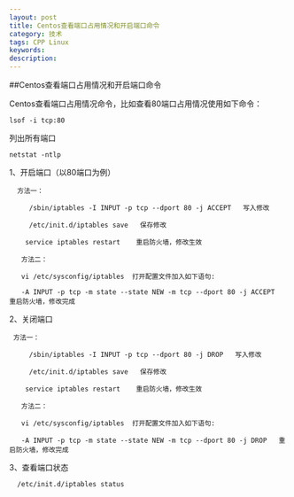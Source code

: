 ```yaml
---
layout: post
title: Centos查看端口占用情况和开启端口命令
category: 技术
tags: CPP Linux
keywords: 
description: 
---
```


##Centos查看端口占用情况和开启端口命令

Centos查看端口占用情况命令，比如查看80端口占用情况使用如下命令：
 
	lsof -i tcp:80
 
列出所有端口
 
	netstat -ntlp
 
1、开启端口（以80端口为例）
 
      方法一：
 
         /sbin/iptables -I INPUT -p tcp --dport 80 -j ACCEPT   写入修改
 
         /etc/init.d/iptables save   保存修改
 
        service iptables restart    重启防火墙，修改生效
 
       方法二：
 
       vi /etc/sysconfig/iptables  打开配置文件加入如下语句:
 
       -A INPUT -p tcp -m state --state NEW -m tcp --dport 80 -j ACCEPT   重启防火墙，修改完成
 
 
 
2、关闭端口
 
     方法一：
 
         /sbin/iptables -I INPUT -p tcp --dport 80 -j DROP   写入修改
 
         /etc/init.d/iptables save   保存修改
 
        service iptables restart    重启防火墙，修改生效
 
       方法二：
 
       vi /etc/sysconfig/iptables  打开配置文件加入如下语句:
 
       -A INPUT -p tcp -m state --state NEW -m tcp --dport 80 -j DROP   重启防火墙，修改完成
 
 
 
3、查看端口状态
 
      /etc/init.d/iptables status